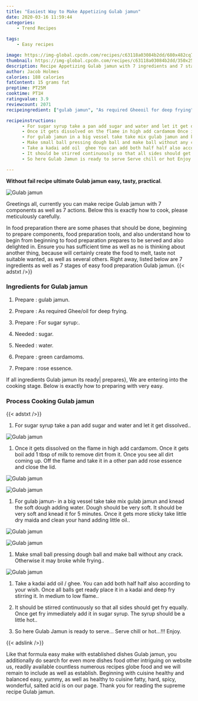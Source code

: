 ```yaml
---
title: "Easiest Way to Make Appetizing Gulab jamun"
date: 2020-03-16 11:59:44
categories:
    - Trend Recipes
    
tags:
    - Easy recipes

image: https://img-global.cpcdn.com/recipes/c63118a03084b2dd/680x482cq70/gulab-jamun-recipe-main-photo.jpg
thumbnail: https://img-global.cpcdn.com/recipes/c63118a03084b2dd/350x250cq70/gulab-jamun-recipe-main-photo.jpg
description: Recipe Appetizing Gulab jamun with 7 ingredients and 7 stages of easy cooking.
author: Jacob Holmes
calories: 188 calories
fatContent: 15 grams fat
preptime: PT25M
cooktime: PT1H
ratingvalue: 3.9
reviewcount: 2071
recipeingredient: ["gulab jamun", "As required Gheeoil for deep frying", "For sugar syrup", "sugar", "water", "green cardamoms", "rose essence"]

recipeinstructions: 
      - For sugar syrup take a pan add sugar and water and let it get dissolved 
      - Once it gets dissolved on the flame in high add cardamom Once it gets boil add 1 tbsp of milk to remove dirt from it Once you see all dirt coming up Off the flame and take it in a other pan add rose essence and close the lid 
      - For gulab jamun in a big vessel take take mix gulab jamun and knead the soft dough adding water Dough should be very soft It should be very soft and knead it for 5 minutes Once it gets more sticky take little dry maida and clean your hand adding little oil 
      - Make small ball pressing dough ball and make ball without any crack Otherwise it may broke while frying 
      - Take a kadai add oil  ghee You can add both half half also according to your wish Once all balls get ready place it in a kadai and deep fry stirring it In medium to low flame 
      - It should be stirred continuously so that all sides should get fry equally Once get fry immediately add it in sugar syrup The syrup should be a little hot 
      - So here Gulab Jamun is ready to serve Serve chill or hot Enjoy

---
```




**Without fail recipe ultimate Gulab jamun easy, tasty, practical**. 


![Gulab jamun](https://img-global.cpcdn.com/recipes/c63118a03084b2dd/680x482cq70/gulab-jamun-recipe-main-photo.jpg "Gulab jamun")




Greetings all, currently you can make recipe Gulab jamun with 7 components as well as 7 actions. Below this is exactly how to cook, please meticulously carefully.

In food preparation there are some phases that should be done, beginning to prepare components, food preparation tools, and also understand how to begin from beginning to food preparation prepares to be served and also delighted in. Ensure you has sufficient time as well as no is thinking about another thing, because will certainly create the food to melt, taste not suitable wanted, as well as several others. Right away, listed below are 7 ingredients as well as 7 stages of easy food preparation Gulab jamun.
{{< adstxt />}}

### Ingredients for Gulab jamun


1. Prepare  : gulab jamun.

1. Prepare  : As required Ghee/oil for deep frying.

1. Prepare  : For sugar syrup:.

1. Needed  : sugar.

1. Needed  : water.

1. Prepare  : green cardamoms.

1. Prepare  : rose essence.



If all ingredients Gulab jamun its ready| prepares}, We are entering into the cooking stage. Below is exactly how to preparing with very easy.

### Process Cooking Gulab jamun

{{< adstxt />}}


1. For sugar syrup take a pan add sugar and water and let it get dissolved..



![Gulab jamun](https://img-global.cpcdn.com/steps/0de079bb932dff2f/160x128cq70/gulab-jamun-recipe-step-1-photo.jpg" "Gulab jamun")



1. Once it gets dissolved on the flame in high add cardamom. Once it gets boil add 1 tbsp of milk to remove dirt from it. Once you see all dirt coming up. Off the flame and take it in a other pan add rose essence and close the lid.



![Gulab jamun](https://img-global.cpcdn.com/steps/7784e64d8c04abdf/160x128cq70/gulab-jamun-recipe-step-2-photo.jpg" "Gulab jamun")

![Gulab jamun](https://img-global.cpcdn.com/steps/44ceb23d48df9319/160x128cq70/gulab-jamun-recipe-step-2-photo.jpg" "Gulab jamun")



1. For gulab jamun- in a big vessel take take mix gulab jamun and knead the soft dough adding water. Dough should be very soft. It should be very soft and knead it for 5 minutes. Once it gets more sticky take little dry maida and clean your hand adding little oil..



![Gulab jamun](https://img-global.cpcdn.com/steps/7573d1ead79e2865/160x128cq70/gulab-jamun-recipe-step-3-photo.jpg" "Gulab jamun")

![Gulab jamun](https://img-global.cpcdn.com/steps/c596e874fa2a5f54/160x128cq70/gulab-jamun-recipe-step-3-photo.jpg" "Gulab jamun")



1. Make small ball pressing dough ball and make ball without any crack. Otherwise it may broke while frying..



![Gulab jamun](https://img-global.cpcdn.com/steps/c81d7a0075294864/160x128cq70/gulab-jamun-recipe-step-4-photo.jpg" "Gulab jamun")



1. Take a kadai add oil / ghee. You can add both half half also according to your wish. Once all balls get ready place it in a kadai and deep fry stirring it. In medium to low flame..



1. It should be stirred continuously so that all sides should get fry equally. Once get fry immediately add it in sugar syrup. The syrup should be a little hot..



1. So here Gulab Jamun is ready to serve... Serve chill or hot...!!! Enjoy.





{{< adslink />}}

Like that formula easy make with established dishes Gulab jamun, you additionally do search for even more dishes food other intriguing on website us, readily available countless numerous recipes globe food and we will remain to include as well as establish. Beginning with cuisine healthy and balanced easy, yummy, as well as healthy to cuisine fatty, hard, spicy, wonderful, salted acid is on our page. Thank you for reading the supreme recipe Gulab jamun.
